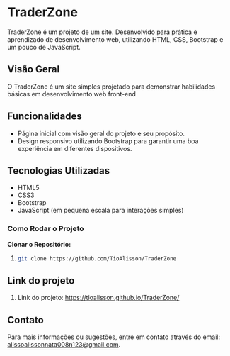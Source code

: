 # TraderZone

TraderZone é um projeto de um site. Desenvolvido para prática e aprendizado de desenvolvimento web, utilizando HTML, CSS, Bootstrap e um pouco de JavaScript.

## Visão Geral

O TraderZone é um site simples projetado para demonstrar habilidades básicas em desenvolvimento web front-end

## Funcionalidades

- Página inicial com visão geral do projeto e seu propósito.
- Design responsivo utilizando Bootstrap para garantir uma boa experiência em diferentes dispositivos.

## Tecnologias Utilizadas

- HTML5
- CSS3
- Bootstrap
- JavaScript (em pequena escala para interações simples)

### Como Rodar o Projeto

**Clonar o Repositório:**
1. ```bash
   git clone https://github.com/TioAlisson/TraderZone

## Link do projeto
1. Link do projeto: https://tioalisson.github.io/TraderZone/

## Contato

Para mais informações ou sugestões, entre em contato através do email: alissoalissonnata008n123@gmail.com.